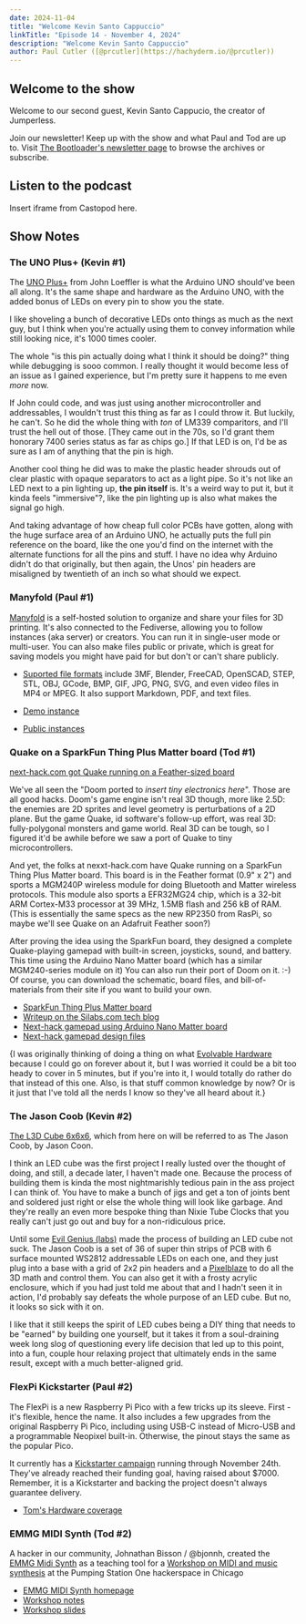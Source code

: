 ```yaml
---
date: 2024-11-04
title: "Welcome Kevin Santo Cappuccio"
linkTitle: "Episode 14 - November 4, 2024"
description: "Welcome Kevin Santo Cappuccio"
author: Paul Cutler ([@prcutler](https://hachyderm.io/@prcutler))
---
```


## Welcome to the show

Welcome to our second guest, Kevin Santo Cappucio, the creator of Jumperless.

Join our newsletter!  Keep up with the show and what Paul and Tod are up to.  Visit [The Bootloader's newsletter page](https://buttondown.com/thebootloader) to browse the archives or subscribe.

## Listen to the podcast

Insert iframe from Castopod here.

## Show Notes

### The UNO Plus+ (Kevin #1)


The [UNO Plus+](https://hackaday.io/project/189785-uno-plus) from John Loeffler is what the Arduino UNO should've been all along. It's the same shape and hardware as the Arduino UNO, with the added bonus of LEDs on every pin to show you the state.

I like shoveling a bunch of decorative LEDs onto things as much as the next guy, but I think when you're actually using them to convey information while still looking nice, it's 1000 times cooler. 

The whole "is this pin actually doing what I think it should be doing?" thing while debugging is sooo common. I really thought it would become less of an issue as I gained experience, but I'm pretty sure it happens to me even *more* now. 

If John could code, and was just using another microcontroller and addressables, I wouldn't trust this thing as far as I could throw it. But luckily, he can't. So he did the whole thing with *ton* of LM339 comparitors, and I'll trust the hell out of those. [They came out in the 70s, so I'd grant them honorary 7400 series status as far as chips go.] If that LED is on, I'd be as sure as I am of anything that the pin is high.

Another cool thing he did was to make the plastic header shrouds out of clear plastic with opaque separators to act as a light pipe. So it's not like an LED next to a pin lighting up, **the pin itself** is. It's a weird way to put it, but it kinda feels "immersive"?, like the pin lighting up is also what makes the signal go high.

And taking advantage of how cheap full color PCBs have gotten, along with the huge surface area of an Arduino UNO, he actually puts the full pin reference on the board, like the one you'd find on the internet with the alternate functions for all the pins and stuff. I have no idea why Arduino didn't do that originally, but then again, the Unos' pin headers are misaligned by twentieth of an inch so what should we expect.



### Manyfold (Paul #1)

[Manyfold](https://manyfold.app) is a self-hosted solution to organize and share your files for 3D
printing.  It's also connected to the Fediverse, allowing you to follow instances (aka server) or
creators.  You can run it in single-user mode or multi-user.  You can also make files public or private,
which is great for saving models you might have paid for but don't or can't share publicly.

* [Suported file formats](https://manyfold.app/manual/supported_formats.html) include 3MF, Blender,
FreeCAD, OpenSCAD, STEP, STL, OBJ, GCode, BMP, GIF, JPG, PNG, SVG, and even video files in MP4 or MPEG.
It also support Markdown, PDF, and text files.

* [Demo instance](https://try.manyfold.app)
* [Public instances](https://manyfold.app/instances.html)


### Quake on a SparkFun Thing Plus Matter board (Tod #1)

[next-hack.com got Quake running on a Feather-sized board](https://next-hack.com/index.php/2024/09/22/quake-port-to-sparkfun-and-arduino-nano-matter-boards-using-only-276-kb-ram/)

We've all seen the "Doom ported to *insert tiny electronics here*". Those are all
good hacks. Doom's game engine isn't real 3D though, more like 2.5D:
the enemies are 2D sprites and level geometry is perturbations of a 2D plane.
But the game Quake, id software's follow-up effort, was real 3D:
fully-polygonal monsters and game world.
Real 3D can be tough, so I figured it'd be awhile before we saw a port of Quake to tiny microcontrollers.

And yet, the folks at nexxt-hack.com have Quake running on a SparkFun Thing Plus Matter board.
This board is in the Feather format (0.9" x 2") and sports a MGM240P wireless module
for doing Bluetooth and Matter wireless protocols. This module also sports a EFR32MG24 chip,
which is a 32-bit ARM Cortex-M33 processor at 39 MHz, 1.5MB flash and 256 kB of RAM.
(This is essentially the same specs as the new RP2350 from RasPi, so maybe we'll see Quake on an
Adafruit Feather soon?)

After proving the idea using the SparkFun board, they designed a complete Quake-playing
gamepad with built-in screen, joysticks, sound, and battery.
This time using the Arduino Nano Matter board (which has a similar MGM240-series module on it)
You can also run their port of Doom on it. :-)  Of course, you can download the schematic,
board files, and bill-of-materials from their site if you want to build your own.

* [SparkFun Thing Plus Matter board](https://www.sparkfun.com/products/20270)
* [Writeup on the Silabs.com tech blog](https://community.silabs.com/s/share/a5UVm000000Vi1ZMAS/quake-ported-to-arduino-nano-matter-and-sparkfun-thing-plus-matter-boards?language=en_US)
* [Next-hack gamepad using Arduino Nano Matter board](https://next-hack.com/index.php/2024/09/21/the-gamepad-an-open-source-diy-handheld-gaming-console/)
* [Next-hack gamepad design files](https://github.com/next-hack/TheGamepadDesignFiles)



{I was originally thinking of doing a thing on what [Evolvable Hardware](https://evolvablehardware.org/history.html) because I could go on forever about it, but I was worried it could be a bit too heady to cover in 5 minutes, but if you're into it, I would totally do rather do that instead of this one. Also, is that stuff common knowledge by now? Or is it just that I've told all the nerds I know so they've all heard about it.}

### The Jason Coob (Kevin #2)

[The L3D Cube 6x6x6](https://www.evilgeniuslabs.org/l3d-cube-6x6x6), which from here on will be referred to as The Jason Coob, by Jason Coon.

I think an LED cube was the first project I really lusted over the thought of doing, and still, a decade later, I haven't made one. Because the process of building them is kinda the most nightmarishly tedious pain in the ass project I can think of. You have to make a bunch of jigs and get a ton of joints bent and soldered just right or else the whole thing will look like garbage. And they're really an even more bespoke thing than Nixie Tube Clocks that you really can't just go out and buy for a non-ridiculous price.

Until some [Evil Genius (labs)](https://www.evilgeniuslabs.org/) made the process of building an LED cube not suck. The Jason Coob is a set of 36 of super thin strips of PCB with 6 surface mounted WS2812 addressable LEDs on each one, and they just plug into a base with a grid of 2x2 pin headers and a [Pixelblaze](https://electromage.com/pixelblaze) to do all the 3D math and control them. You can also get it with a frosty acrylic enclosure, which if you had just told me about that and I hadn't seen it in action, I'd probably say defeats the whole purpose of an LED cube. But no, it looks so sick with it on.

I like that it still keeps the spirit of LED cubes being a DIY thing that needs to be "earned" by building one yourself, but it takes it from a soul-draining week long slog of questioning every life decision that led up to this point, into a fun, couple hour relaxing project that ultimately ends in the same result, except with a much better-aligned grid.





### FlexPi Kickstarter (Paul #2)

The FlexPi is a new Raspberry Pi Pico with a few tricks up its sleeve.  First - it's flexible,
hence the name.  It also includes a few upgrades from the original Raspberry Pi Pico, including
using USB-C instead of Micro-USB and a programmable Neopixel built-in.  Otherwise, the pinout stays
the same as the popular Pico.

It currently has a [Kickstarter campaign](https://www.kickstarter.com/projects/top-diy/flexico-flexible-raspberry-pi-pico)
running through November 24th.  They've already reached their funding goal, having raised about $7000.
Remember, it is a Kickstarter and backing the project doesn't always guarantee delivery.

* [Tom's Hardware coverage](https://www.tomshardware.com/raspberry-pi/flexpi-kickstarter-promises-flexible-raspberry-pi-pico-with-a-few-upgrades?utm_source=pocket_shared)

### EMMG MIDI Synth (Tod #2)

A hacker in our community, Johnathan Bisson / @bjonnh, created the
[EMMG Midi Synth](https://www.bjonnh.net/project/emmg_midi_synth_controller/) as
a teaching tool for a [Workshop on MIDI and music synthesis](https://github.com/bjonnh/2024_emmg_workshop_midi) at the
Pumping Station One hackerspace in Chicago

* [EMMG MIDI Synth homepage](https://www.bjonnh.net/project/emmg_midi_synth_controller/)
* [Workshop notes](https://github.com/bjonnh/2024_emmg_workshop_midi)
* [Workshop slides](https://bjonnh.github.io/2024_emmg_workshop_midi/presentation/#/)
